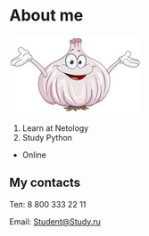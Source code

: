 # About me

![My photo](img/photo.jpg) 

1. Learn at Netology
2. Study Python

- Online

## My contacts

Тел: 8 800 333 22 11

Email: [Student@Study.ru](Student@Study.ru)